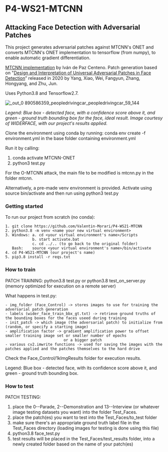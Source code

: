 # P4-WS21-MTCNN
## Attacking Face Detection with Adversarial Patches

This project generates adversarial patches against MTCNN's ONET and converts MTCNN's ONET implementation to tensorflow (from numpy), to enable automatic gradient differentiation. 

[MTCNN implementation](https://github.com/ipazc/mtcnn) by Iván de Paz Centeno. Patch generation based on "[Design and 
Interpretation of Universal Adversarial Patches in Face Detection](https://arxiv.org/abs/1912.05021)” released in 2020 by Yang, Xiao, Wei, Fangyun, Zhang, Hongyang, and Zhu, Jun.

Uses Python3.8 and Tensorflow2.7. 

![_out_0 890586359_peopledrivingcar_peopledrivingcar_59_144](https://user-images.githubusercontent.com/35852035/161250277-c0aa3d4a-c017-4d22-ab0b-801693956343.jpg)

_Legend: Blue box - detected face, with a confidence score above it, and green - ground truth bounding box for the face, ideal result. Image courtesy of WIDERFACE, with our project's results applied._

Clone the environment using conda by running: conda env create -f environment.yml in the base folder containing environment.yml

Run it by calling:
  1. conda activate MTCNN-ONET
  2. python3 test.py
  
For the O-MTCNN attack, the main file to be modified is mtcnn.py in the folder mtcnn. 

Alternatively, a pre-made venv environment is provided. Activate using source bin/activate and then run using python3 test.py

### Getting started

To run our project from scratch (no conda):

    1. git clone https://github.com/Valentin-Morari/P4-WS21-MTCNN
    2. python3.8 -m venv <name your new virtual environment>
    3. Windows: a. cd <your virtual environment's name>/Scripts
                b. start activate.bat
                c. cd ../.. (to go back to the original folder)
       Bash:    source <your virtual environment's name>/bin/activate
    4. cd P4-WS21-MTCNN (our project's name)
    5. pip3.8 install -r reqs.txt
  
### How to train 
  
PATCH TRAINING:
  python3.8 test.py
  or
  python3.8 test_on_server.py (memory optimized for execution on a remote server)

  What happens in test.py:
  
    - img_folder (Face_Control) -> stores images to use for training the adversarial patch generation
    - labels (wider_face_train_bbx_gt.txt) -> retrieve ground truths of the bounding boxes for the faces useed during training
    - init_patch -> which image (the adversarial patch) to initialize from (random, or specify a starting image)
    - amplification factor -> gradient amplification power to offset smaller training image set or smaller number of epochs 
                              or a bigger patch
    - various cv2.imwrite functions -> used for saving the images with the patches applied and the patches themselves to the hard drive

  Check the Face_Control/1kImgResults folder for execution results. 
  
  Legend: Blue box - detected face, with its confidence score above it, and green - ground truth bounding box.

### How to test 
  
PATCH TESTING:

  1. place the 0--Parade, 2--Demonstration and 13--Interview (or whatever image testing datasets you want) into the folder Test_Faces.
  2. place the patch(es) you want to test into the Test_Faces/to_test folder
  2. make sure there's an appropriate ground truth label file in the Test_Faces directory (loading images for testing is done using this file)
  3. python3.8 face_test.py
  4. test results will be placed in the Test_Faces/test_results folder, into a newly created folder based on the name of your patch(es)


  
    
